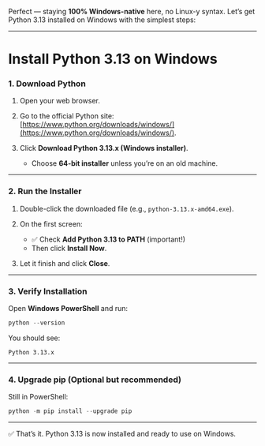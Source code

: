 Perfect — staying **100% Windows-native** here, no Linux-y syntax. Let’s get Python 3.13 installed on Windows with the simplest steps:

---

# Install Python 3.13 on Windows

### 1. Download Python

1. Open your web browser.
2. Go to the official Python site: [https://www.python.org/downloads/windows/](https://www.python.org/downloads/windows/).
3. Click **Download Python 3.13.x (Windows installer)**.

   * Choose **64-bit installer** unless you’re on an old machine.

---

### 2. Run the Installer

1. Double-click the downloaded file (e.g., `python-3.13.x-amd64.exe`).
2. On the first screen:

   * ✅ Check **Add Python 3.13 to PATH** (important!)
   * Then click **Install Now**.
3. Let it finish and click **Close**.

---

### 3. Verify Installation

Open **Windows PowerShell** and run:

```powershell
python --version
```

You should see:

```
Python 3.13.x
```

---

### 4. Upgrade pip (Optional but recommended)

Still in PowerShell:

```powershell
python -m pip install --upgrade pip
```

---

✅ That’s it. Python 3.13 is now installed and ready to use on Windows.

